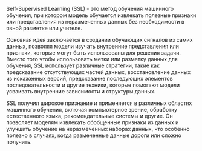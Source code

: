 Self-Supervised Learning (SSL) - это метод обучения машинного обучения, при котором модель обучается извлекать полезные признаки или представления из неразмеченных данных без необходимости в явной разметке или учителе.

Основная идея заключается в создании обучающих сигналов из самих данных, позволяя модели изучать внутренние представления или признаки, которые могут быть использованы для решения задачи. Вместо того чтобы использовать метки или разметку данных для обучения, SSL использует различные стратегии, такие как предсказание отсутствующих частей данных, восстановление данных из искаженных версий, предсказание последующих элементов последовательности и другие техники, которые помогают модели усваивать внутренние зависимости и структуры данных.

SSL получил широкое признание и применяется в различных областях машинного обучения, включая компьютерное зрение, обработку естественного языка, рекомендательные системы и другие. Он позволяет моделям извлекать обобщенные признаки из данных и улучшить обучение на неразмеченных наборах данных, что особенно полезно в случаях, когда размеченные данные дороги или сложно получить.